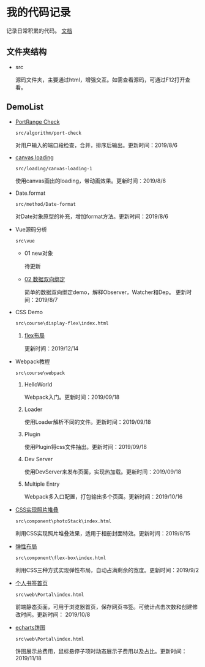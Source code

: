 # 我的代码记录 #
记录日常积累的代码。
[文档](https://david-shi-1989.github.io/MyCodeSnippet/)

## 文件夹结构 ##
- src

    源码文件夹，主要通过html，增强交互。如需查看源码，可通过F12打开查看。

## DemoList ##
 - [PortRange Check](https://david-shi-1989.github.io/MyCodeSnippet/src/algorithm/port-check/index.html)
    
    `src/algorithm/port-check`
    
     对用户输入的端口段检查，合并，排序后输出。更新时间：2019/8/6

 - [canvas loading](https://david-shi-1989.github.io/MyCodeSnippet/src/component/canvas-loading-1/index.html)
 
    `src/loading/canvas-loading-1`
     
    使用canvas画出的loading，带动画效果。更新时间：2019/8/6

- Date.format
    
    `src/method/Date-format`

     对Date对象原型的补充，增加format方法。更新时间：2019/8/6
    
- Vue源码分析

    `src\vue`
  - 01 new对象

    待更新
  - [02 数据双向绑定](https://david-shi-1989.github.io/MyCodeSnippet/src/vue/%E6%BA%90%E7%A0%81%E5%88%86%E6%9E%90/02%E6%95%B0%E6%8D%AE%E5%8F%8C%E5%90%91%E7%BB%91%E5%AE%9A/index.html)
    
    简单的数据双向绑定demo，解释Observer，Watcher和Dep。 更新时间：2019/8/7

- CSS Demo

    `src\course\display-flex\index.html`
    1. [flex布局](https://david-shi-1989.github.io/MyCodeSnippet/src/course/display-flex/index.html)
      
        更新时间：2019/12/14

- Webpack教程
  
    `src\course\webpack`
    1. HelloWorld
      
        Webpack入门。更新时间：2019/09/18
    1. Loader

        使用Loader解析不同的文件。更新时间：2019/09/18
    1. Plugin

        使用Plugin将css文件抽出。更新时间：2019/09/18
    1. Dev Server

        使用DevServer来发布页面，实现热加载。更新时间：2019/09/18
    1. Multiple Entry

        Webpack多入口配置，打包输出多个页面。更新时间：2019/10/16

- [CSS实现照片堆叠](https://david-shi-1989.github.io/MyCodeSnippet/src/component/photoStack/index.html)

    `src\component\photoStack\index.html`

    利用CSS实现照片堆叠效果，适用于相册封面特效。更新时间：2019/8/15

- [弹性布局](https://david-shi-1989.github.io/MyCodeSnippet/src/component/flex-box/index.html)

    `src\component\flex-box\index.html`

    利用CSS三种方式实现弹性布局，自动占满剩余的宽度。更新时间：2019/9/2
    
- [个人书签首页](https://david-shi-1989.github.io/MyCodeSnippet/src/web/Portal/index.html)

    `src\web\Portal\index.html`

    前端静态页面，可用于浏览器首页，保存网页书签。可统计点击次数和创建修改时间。更新时间： 2019/10/8

- [echarts饼图](https://david-shi-1989.github.io/MyCodeSnippet/src/component/echarts/index.html)

    `src\web\Portal\index.html`

    饼图展示总费用，鼠标悬停子项时动态展示子费用以及占比。更新时间： 2019/11/18